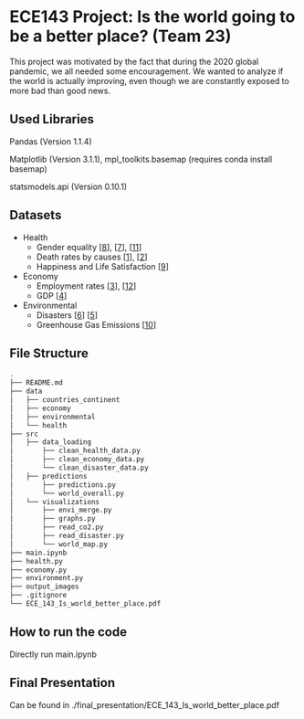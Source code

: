 # ECE143 Project: Is the world going to be a better place? (Team 23)
This project was motivated by the fact that during the 2020 global pandemic, we all needed some encouragement. We wanted to analyze if the world is actually improving, even though we are constantly exposed to more bad than good  news.
## Used Libraries
Pandas (Version 1.1.4)

Matplotlib (Version 3.1.1),
mpl_toolkits.basemap (requires conda install basemap)

statsmodels.api (Version 0.10.1)

## Datasets
* Health
    * Gender equality [[8](http://data.un.org/DocumentData.aspx?id=415)], 
                    [[7](https://databank.worldbank.org/source/gender-statistics)],
                    [[11](http://hdr.undp.org/en/data#)]
    * Death rates by causes [[1](http://data.un.org/Data.aspx?d=POP&f=tableCode%3a105)], 
                    [[2](https://ourworldindata.org/ofdacred-international-disaster-data)]
    * Happiness and Life Satisfaction [[9](https://www.kaggle.com/unsdsn/world-happiness)]
* Economy
    * Employment rates [[3](https://stats.oecd.org/index.aspx?queryid=36324#)], 
                    [[12](http://hdr.undp.org/en/data#)]
    * GDP [[4](http://data.un.org/Data.aspx?d=SNAAMA&f=grID%3a101%3bcurrID%3aUSD%3bpcFlag%3a0%3bitID%3a9)]
* Environmental  
    * Disasters [[6](https://earthdata.nasa.gov/earth-observation-data/near-real-time/hazards-and-disasters/drought)] 
    [[5](https://www.emdat.be/)]
    * Greenhouse Gas Emissions [[10](https://github.com/owid/co2-data)]

## File Structure
```bash
.
├── README.md
├── data
│   ├── countries_continent
│   ├── economy      
│   ├── environmental   
│   └── health      
├── src                    
│   ├── data_loading  
│       ├── clean_health_data.py          
│       ├── clean_economy_data.py       
│       └── clean_disaster_data.py
│   ├── predictions
│       ├── predictions.py       
│       └── world_overall.py 
│   └── visualizations     
│       ├── envi_merge.py
│       ├── graphs.py       
│       ├── read_co2.py     
│       ├── read_disaster.py         
│       └── world_map.py
├── main.ipynb
├── health.py
├── economy.py
├── environment.py
├── output_images
├── .gitignore
└── ECE_143_Is_world_better_place.pdf
```
## How to run the code
Directly run main.ipynb

## Final Presentation
Can be found in ./final_presentation/ECE_143_Is_world_better_place.pdf



